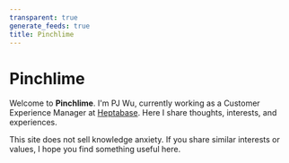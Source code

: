 ```yaml
---
transparent: true
generate_feeds: true
title: Pinchlime
---
```


# Pinchlime

Welcome to **Pinchlime**. I'm PJ Wu, currently working as a Customer Experience Manager at [Heptabase](https://get.heptabase.com/pinchlime). Here I share thoughts, interests, and experiences.

This site does not sell knowledge anxiety. If you share similar interests or values, I hope you find something useful here.

